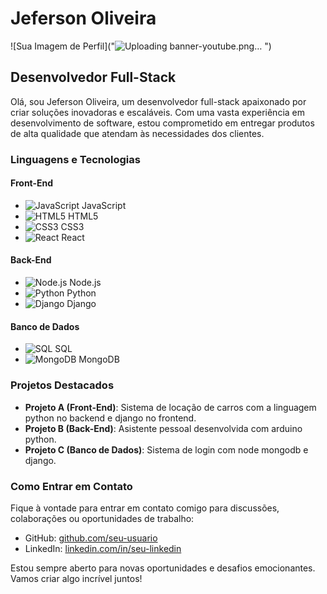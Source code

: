 # Jeferson Oliveira
![Sua Imagem de Perfil]("![Uploading banner-youtube.png…]()
")

## Desenvolvedor Full-Stack

Olá, sou Jeferson Oliveira, um desenvolvedor full-stack apaixonado por criar soluções inovadoras e escaláveis. Com uma vasta experiência em desenvolvimento de software, estou comprometido em entregar produtos de alta qualidade que atendam às necessidades dos clientes.

### Linguagens e Tecnologias

#### Front-End
- ![JavaScript](https://via.placeholder.com/15/F7DF1E/000000?text=+) JavaScript
- ![HTML5](https://via.placeholder.com/15/E34F26/000000?text=+) HTML5
- ![CSS3](https://via.placeholder.com/15/1572B6/000000?text=+) CSS3
- ![React](https://via.placeholder.com/15/61DAFB/000000?text=+) React

#### Back-End
- ![Node.js](https://via.placeholder.com/15/68A063/000000?text=+) Node.js
- ![Python](https://via.placeholder.com/15/3776AB/000000?text=+) Python
- ![Django](https://via.placeholder.com/15/3776AB/000000?text=+) Django

#### Banco de Dados
- ![SQL](https://via.placeholder.com/15/000080/000000?text=+) SQL
- ![MongoDB](https://via.placeholder.com/15/47A248/000000?text=+) MongoDB

### Projetos Destacados

- **Projeto A (Front-End)**: Sistema de locação de carros com a linguagem python no backend e django no frontend.
- **Projeto B (Back-End)**: Asistente pessoal desenvolvida com arduino python.
- **Projeto C (Banco de Dados)**: Sistema de login com node mongodb e django.

### Como Entrar em Contato

Fique à vontade para entrar em contato comigo para discussões, colaborações ou oportunidades de trabalho:

- GitHub: [github.com/seu-usuario]([https://github.com/Jeferson-Js](https://github.com/Jeferson-Js))
- LinkedIn: [linkedin.com/in/seu-linkedin]([https://www.linkedin.com/in/jeferson-santos-oliveira/](https://www.linkedin.com/in/jeferson-santos-oliveira))


Estou sempre aberto para novas oportunidades e desafios emocionantes. Vamos criar algo incrível juntos!
